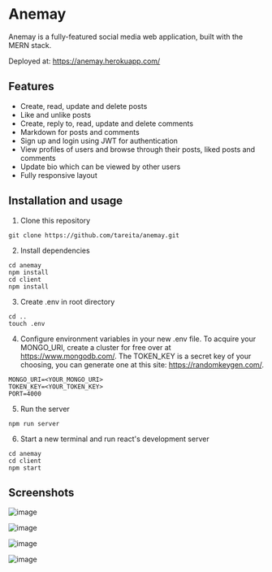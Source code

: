 # Anemay
Anemay is a fully-featured social media web application, built with the MERN stack.  

Deployed at: https://anemay.herokuapp.com/


## Features
- Create, read, update and delete posts
- Like and unlike posts
- Create, reply to, read, update and delete comments
- Markdown for posts and comments
- Sign up and login using JWT for authentication
- View profiles of users and browse through their posts, liked posts and comments
- Update bio which can be viewed by other users
- Fully responsive layout

## Installation and usage
1) Clone this repository  
```
git clone https://github.com/tareita/anemay.git
```
2) Install dependencies  
```
cd anemay  
npm install
cd client
npm install
```
3) Create .env in root directory
```
cd ..
touch .env
```
4) Configure environment variables in your new .env file. To acquire your MONGO_URI, create a cluster for free over at https://www.mongodb.com/. The TOKEN_KEY is a secret key of your choosing, you can generate one at this site: https://randomkeygen.com/.
```
MONGO_URI=<YOUR_MONGO_URI> 
TOKEN_KEY=<YOUR_TOKEN_KEY>
PORT=4000
```
5) Run the server
```
npm run server
```
6) Start a new terminal and run react's development server
```
cd anemay
cd client
npm start
```
## Screenshots

![image](https://user-images.githubusercontent.com/101207404/185810891-30dcd0f7-0924-4118-8779-522c5ee50b83.png)

![image](https://user-images.githubusercontent.com/101207404/186003207-a5a087b6-0dd5-42ee-973e-e7f8071bc8a0.png)

![image](https://user-images.githubusercontent.com/101207404/186003311-df77f4cb-e557-4918-b7aa-55f92ba44b61.png)

![image](https://user-images.githubusercontent.com/101207404/186003797-abb1664d-e75b-4685-9254-8137dbfdc64a.png)

